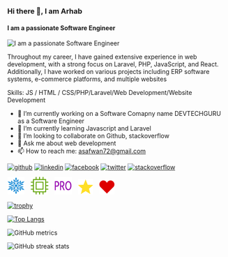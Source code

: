 ### Hi there 👋, I am Arhab
#### I am a passionate Software Engineer
![I am a passionate Software Engineer](https://media.licdn.com/dms/image/D5616AQFmgfp1e-bypQ/profile-displaybackgroundimage-shrink_350_1400/0/1685940644630?e=1707350400&v=beta&t=Masv1b9znlV3ZoRyAxk6AQZR0_0CXE8WfTwLxzF1aBk)

Throughout my career, I have gained extensive experience in web development, with a strong focus on Laravel, PHP, JavaScript, and React. Additionally, I have worked on various projects including ERP software systems, e-commerce platforms, and multiple websites 

Skills:  JS / HTML / CSS/PHP/Laravel/Web Development/Website Development

- 🔭 I’m currently working on a Software Comapny name DEVTECHGURU as a Software Engineer 
- 🌱 I’m currently learning Javascript and Laravel 
- 👯 I’m looking to collaborate on Github, stackoverflow 
- 💬 Ask me about web development 
- 📫 How to reach me: asafwan72@gmail.com 


[<img src='https://cdn.jsdelivr.net/npm/simple-icons@3.0.1/icons/github.svg' alt='github' height='40'>](https://github.com/ArhabSafwan)  [<img src='https://cdn.jsdelivr.net/npm/simple-icons@3.0.1/icons/linkedin.svg' alt='linkedin' height='40'>](https://www.linkedin.com/in/ArhabSafwan/)  [<img src='https://cdn.jsdelivr.net/npm/simple-icons@3.0.1/icons/facebook.svg' alt='facebook' height='40'>](https://m.facebook.com/profile.php/?id=100007115250869)  [<img src='https://cdn.jsdelivr.net/npm/simple-icons@3.0.1/icons/twitter.svg' alt='twitter' height='40'>](https://twitter.com/ArhabSafwan)  [<img src='https://cdn.jsdelivr.net/npm/simple-icons@3.0.1/icons/stackoverflow.svg' alt='stackoverflow' height='40'>](https://stackoverflow.com/users/arhab-safwan)  

<a href='https://archiveprogram.github.com/'><img src='https://raw.githubusercontent.com/acervenky/animated-github-badges/master/assets/acbadge.gif' width='40' height='40'></a> <a href='https://docs.github.com/en/developers'><img src='https://raw.githubusercontent.com/acervenky/animated-github-badges/master/assets/devbadge.gif' width='40' height='40'></a> <a href='https://github.com/pricing'><img src='https://raw.githubusercontent.com/acervenky/animated-github-badges/master/assets/pro.gif' width='40' height='40'></a> <a href='https://stars.github.com/'><img src='https://raw.githubusercontent.com/acervenky/animated-github-badges/master/assets/starbadge.gif' width='35' height='35'></a> <a href='https://docs.github.com/en/github/supporting-the-open-source-community-with-github-sponsors'><img src='https://raw.githubusercontent.com/acervenky/animated-github-badges/master/assets/sponsorbadge.gif' width='35' height='35'></a> 

[![trophy](https://github-profile-trophy.vercel.app/?username=ArhabSafwan)](https://github.com/ryo-ma/github-profile-trophy)

[![Top Langs](https://github-readme-stats.vercel.app/api/top-langs/?id=ArhabSafwan)](https://github.com/anuraghazra/github-readme-stats)

![GitHub metrics](https://metrics.lecoq.io/ArhabSafwan)  

![GitHub streak stats](https://streak-stats.demolab.com/?user=ArhabSafwan)  

